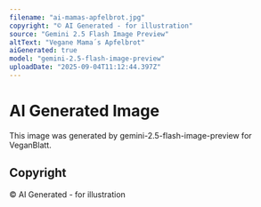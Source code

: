 ```yaml
---
filename: "ai-mamas-apfelbrot.jpg"
copyright: "© AI Generated - for illustration"
source: "Gemini 2.5 Flash Image Preview"
altText: "Vegane Mama´s Apfelbrot"
aiGenerated: true
model: "gemini-2.5-flash-image-preview"
uploadDate: "2025-09-04T11:12:44.397Z"
---
```


# AI Generated Image

This image was generated by gemini-2.5-flash-image-preview for VeganBlatt.

## Copyright
© AI Generated - for illustration
